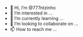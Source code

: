 - 👋 Hi, I’m @777ntzinho
- 👀 I’m interested in ...
- 🌱 I’m currently learning ...
- 💞️ I’m looking to collaborate on ...
- 📫 How to reach me ...

<!---
777ntzinho/777ntzinho is a ✨ special ✨ repository because its `README.md` (this file) appears on your GitHub profile.
You can click the Preview link to take a look at your changes.
--->
